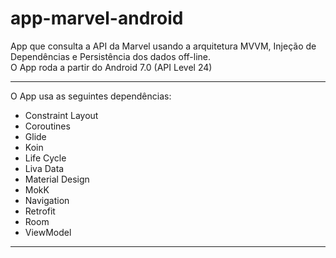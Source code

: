 # app-marvel-android
App que consulta a API da Marvel usando a arquitetura MVVM, Injeção de Dependências e Persistência dos dados off-line.<br>
O App roda a partir do Android 7.0 (API Level 24)

<hr>

O App usa as seguintes dependências:

* Constraint Layout
* Coroutines
* Glide
* Koin
* Life Cycle
* Liva Data
* Material Design
* MokK
* Navigation
* Retrofit
* Room
* ViewModel

<hr>


